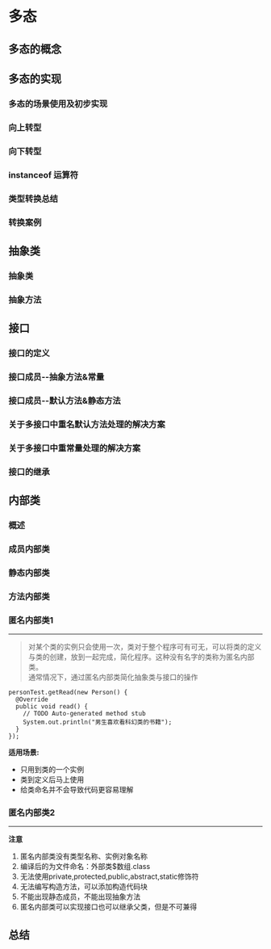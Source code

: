 # 多态

## 多态的概念

## 多态的实现

### 多态的场景使用及初步实现

### 向上转型

### 向下转型

### instanceof 运算符

### 类型转换总结

### 转换案例

## 抽象类

### 抽象类

### 抽象方法

## 接口

### 接口的定义

### 接口成员--抽象方法&常量

### 接口成员--默认方法&静态方法

### **关于多接口中重名默认方法处理的解决方案**

### **关于多接口中重常量处理的解决方案**

### 接口的继承

## 内部类

### 概述

### 成员内部类

### 静态内部类

### 方法内部类
### 匿名内部类1
--------------------
>对某个类的实例只会使用一次，类对于整个程序可有可无，可以将类的定义与类的创建，放到一起完成，简化程序。这种没有名字的类称为匿名内部类。  
通常情况下，通过匿名内部类简化抽象类与接口的操作

```
personTest.getRead(new Person() {
  @Override
  public void read() {
    // TODO Auto-generated method stub
    System.out.println("男生喜欢看科幻类的书籍");
  }
});
```
**适用场景:**
  - 只用到类的一个实例
  - 类到定义后马上使用
  - 给类命名并不会导致代码更容易理解
### 匿名内部类2
--------------------
**注意**  
1. 匿名内部类没有类型名称、实例对象名称
2. 编译后的为文件命名：外部类$数组.class
3. 无法使用private,protected,public,abstract,static修饰符 
4. 无法编写构造方法，可以添加构造代码块
5. 不能出现静态成员，不能出现抽象方法
6. 匿名内部类可以实现接口也可以继承父类，但是不可兼得

## 总结